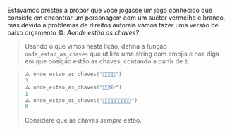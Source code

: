 Estávamos prestes a propor que você jogasse um jogo conhecido que consiste em encontrar um personagem com um suéter vermelho e branco, mas devido a problemas de direitos autorais vamos fazer uma versão de baixo orçamento :copyright:: _Aonde estão as chaves?_

> Usando o que vimos nesta lição, defina a função `onde_estao_as_chaves` que utilize uma string com emojis e nos diga em que posição estão as chaves, contando a partir de `1`:

>
> ```python
> ム onde_estao_as_chaves("🌂🐍🔑👛")
> 3
> ム onde_estao_as_chaves("🔑🔥👓")
> 1
> ム onde_estao_as_chaves("🍪🍪🍪🍪🍪🍪🍪🔑🧉")
> 8
> ```
>
> Considere que as chaves _sempre_ estão.  

